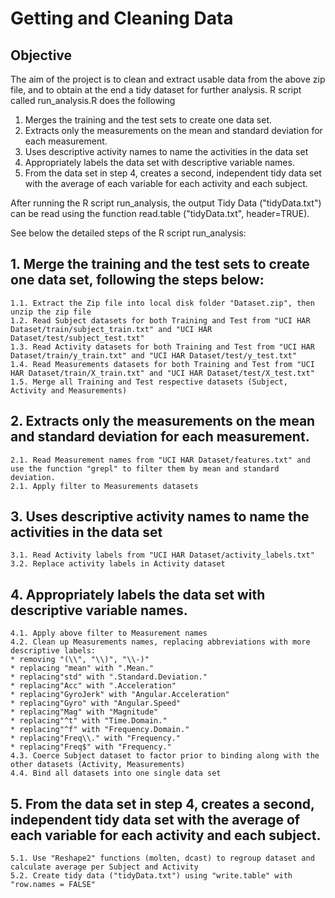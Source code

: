 # Getting and Cleaning Data
## Objective

The aim of the project is to clean and extract usable data from the above zip file, and to obtain at the end a tidy dataset for further analysis. 
R script called run_analysis.R does the following
1. Merges the training and the test sets to create one data set. 
2. Extracts only the measurements on the mean and standard deviation for each measurement. 
3. Uses descriptive activity names to name the activities in the data set 
4. Appropriately labels the data set with descriptive variable names. 
5. From the data set in step 4, creates a second, independent tidy data set with the average of each variable for each activity and each subject.

After running the R script run_analysis, the output Tidy Data ("tidyData.txt") can be read using the function read.table ("tidyData.txt", header=TRUE).

See below the detailed steps of the R script run_analysis:

## 1. Merge the training and the test sets to create one data set, following the steps below:
	1.1. Extract the Zip file into local disk folder "Dataset.zip", then unzip the zip file 
	1.2. Read Subject datasets for both Training and Test from "UCI HAR Dataset/train/subject_train.txt" and "UCI HAR Dataset/test/subject_test.txt"
	1.3. Read Activity datasets for both Training and Test from "UCI HAR Dataset/train/y_train.txt" and "UCI HAR Dataset/test/y_test.txt"
	1.4. Read Measurements datasets for both Training and Test from "UCI HAR Dataset/train/X_train.txt" and "UCI HAR Dataset/test/X_test.txt"
	1.5. Merge all Training and Test respective datasets (Subject, Activity and Measurements)
	
## 2. Extracts only the measurements on the mean and standard deviation for each measurement.	
	2.1. Read Measurement names	from "UCI HAR Dataset/features.txt" and use the function "grepl" to filter them by mean and standard deviation.
	2.1. Apply filter to Measurements datasets

## 3. Uses descriptive activity names to name the activities in the data set
	3.1. Read Activity labels from "UCI HAR Dataset/activity_labels.txt"
	3.2. Replace activity labels in Activity dataset

## 4. Appropriately labels the data set with descriptive variable names. 
	4.1. Apply above filter to Measurement names 
	4.2. Clean up Measurements names, replacing abbreviations with more descriptive labels:	
	* removing "(\\", "\\)", "\\-)"
	* replacing "mean" with ".Mean."
	* replacing"std" with ".Standard.Deviation."
	* replacing"Acc" with ".Acceleration"
	* replacing"GyroJerk" with "Angular.Acceleration"
	* replacing"Gyro" with "Angular.Speed"
	* replacing"Mag" with "Magnitude"
	* replacing"^t" with "Time.Domain."
	* replacing"^f" with "Frequency.Domain."
	* replacing"Freq\\." with "Frequency."
	* replacing"Freq$" with "Frequency."
	4.3. Coerce Subject dataset to factor prior to binding along with the other datasets (Activity, Measurements)
	4.4. Bind all datasets into one single data set	
	
## 5. From the data set in step 4, creates a second, independent tidy data set with the average of each variable for each activity and each subject.
	5.1. Use "Reshape2" functions (molten, dcast) to regroup dataset and calculate average per Subject and Activity 
	5.2. Create tidy data ("tidyData.txt") using "write.table" with "row.names = FALSE"

